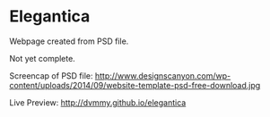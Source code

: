 # Elegantica
Webpage created from PSD file.

Not yet complete.

Screencap of PSD file: http://www.designscanyon.com/wp-content/uploads/2014/09/website-template-psd-free-download.jpg

Live Preview: http://dvmmy.github.io/elegantica
